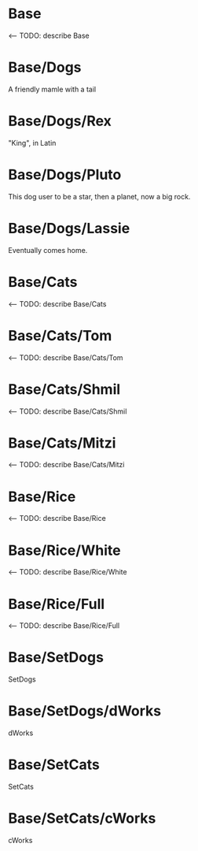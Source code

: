 # Base
<-- TODO: describe Base

# Base/Dogs
A friendly mamle with a tail

# Base/Dogs/Rex
"King", in Latin

# Base/Dogs/Pluto
This dog user to be a star, then a planet, now a big rock.

# Base/Dogs/Lassie
Eventually comes home.

# Base/Cats
<-- TODO: describe Base/Cats

# Base/Cats/Tom
<-- TODO: describe Base/Cats/Tom

# Base/Cats/Shmil
<-- TODO: describe Base/Cats/Shmil

# Base/Cats/Mitzi
<-- TODO: describe Base/Cats/Mitzi

# Base/Rice
<-- TODO: describe Base/Rice

# Base/Rice/White
<-- TODO: describe Base/Rice/White

# Base/Rice/Full
<-- TODO: describe Base/Rice/Full

# Base/SetDogs
SetDogs


# Base/SetDogs/dWorks
dWorks


# Base/SetCats
SetCats


# Base/SetCats/cWorks
cWorks


